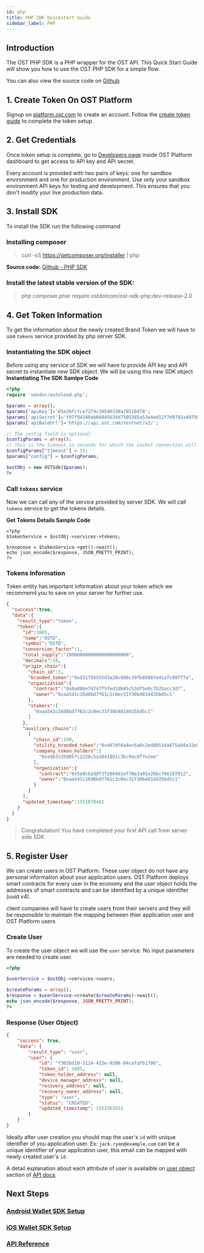 ```yaml
---
id: php
title: PHP SDK Quickstart Guide
sidebar_label: PHP
---
```



## Introduction
The OST PHP SDK is a PHP wrapper for the OST API. This Quick Start Guide will show you how to use the OST PHP SDK for a simple flow.

You can also view the source code on [Github](https://github.com/ostdotcom/ost-sdk-php/tree/release-2.0)

## 1. Create Token On OST Platform
Signup on [platform.ost.com](https://platform.ost.com) to create an account. Follow the [create token guide](/platform/docs/guides/create_token/) to complete the token setup.




## 2. Get Credentials
Once token setup is complete, go to [Developers page](https://patform.ost.com/testnet/developer) inside OST Platform dashboard to get access to API key and API secret.

Every account is provided with two pairs of keys: one for sandbox environment and one for production environment.
Use only your sandbox environment API keys for testing and development. This ensures that you don't modify your live production data.




## 3. Install SDK

To install the SDK run the following command <br>


### Installing composer
> curl -sS https://getcomposer.org/installer | php

**Source code:** [Github - PHP SDK](https://github.com/ostdotcom/ost-sdk-php/tree/release-2.0)

### Install the latest stable version of the SDK:
> php composer.phar require ostdotcom/ost-sdk-php:dev-release-2.0





## 4. Get Token Information
To get the information about the newly created Brand Token we will have to use `tokens` service provided by php server SDK.



### Instantiating the SDK object
Before using any service of SDK we will have to provide API key and API secret to instantiate new SDK object.
We will be using this new SDK object
**Instantiating The SDK Samlpe Code**

```php
<?php
require 'vendor/autoload.php';

$params = array();
$params['apiKey']='65e20fcfce72f4c34546338a70518478';
$params['apiSecret']='f07f94340ab66045634d7505385a53e4ed12f7d9792a40798f60fa9a95adb3e0';
$params['apiBaseUrl']='https://api.ost.com/testnet/v2/';

// The config field is optional
$configParams = array();
// This is the timeout in seconds for which the socket connection will remain open
$configParams["timeout"] = 15;
$params["config"] = $configParams;

$ostObj = new OSTSdk($params);
?>
```

### Call `tokens` service
Now we can call any of the service provided by server SDK. We will call `tokens` service to get the tokens details. 

**Get Tokens Details Sample Code**

```
<?php
$tokenService = $ostObj->services->tokens;

$response = $tokenService->get()->wait();
echo json_encode($response, JSON_PRETTY_PRINT);
?>
```

### Tokens Information 
Token entity has important information about your token which we recommend you to save on your server for further use. 

```json
{
  "success":true,
  "data":{
    "result_type":"token",
    "token":{
      "id":1085,
      "name":"OSTD",
      "symbol":"OSTD",
      "conversion_factor":1,
      "total_supply":"20000000000000000000000",
      "decimals":18,
      "origin_chain":{
        "chain_id":3,
        "branded_token":"0xd31756555d3a28c990c39fb85087e41afc09ff7a",
        "organization":{
          "contract":"0x0a886e74747f5fed2db45c53df5e0c7b2bacc3d7",
          "owner":"0xaa541c16d8bd7f61c2c0ec31f30b481d435bd5c1"
        },
        "stakers":[
          "0xaa541c16d8bd7f61c2c0ec31f30b481d435bd5c1"
        ]
      },
      "auxiliary_chains":[
        {
          "chain_id":199,
          "utility_branded_token":"0xdd7df6a4ec6a0c2edd051da875ab9a32e9567869",
          "company_token_holders":[
            "0xa9632350057c2226c5a10418b1c3bc9acdf7e2ee"
          ],
          "organization":{
            "contract":"0x5e0c62d0f3f286461ef70e1a01e26bc766107912",
            "owner":"0xaa541c16d8bd7f61c2c0ec31f30b481d435bd5c1"
          }
        }
      ],
      "updated_timestamp":1551870482
    }
  }
}
```

> Congratulation! You have completed your first API call from server side SDK.

## 5. Register User
We can create users in OST Platform. These user object do not have any personal information about your application users. OST Platform deploys smart contracts for every user in the economy and the user object holds the addresses of smart contracts and can be identified by a unique identifier (uuid v4). 

client companies will have to create users from their servers and they will be responsible to maintain the mapping between thier application user and OST Platform users.

### Create User
To create the user object we will use the `user` service. No input parameters are needed to create user.

```php
<?php

$userService = $ostObj->services->users;

$createParams = array();
$response = $userService->create($createParams)->wait();
echo json_encode($response, JSON_PRETTY_PRINT);
?>
```

### Response (User Object)
```json
{
    "success": true,
    "data": {
        "result_type": "user",
        "user": {
            "id": "7303bd10-5114-423e-9206-04cafafb1708",
            "token_id": 1085,
            "token_holder_address": null,
            "device_manager_address": null,
            "recovery_address": null,
            "recovery_owner_address": null,
            "type": "user",
            "status": "CREATED",
            "updated_timestamp": 1552365651
        }
    }
}
```
Ideally after user creation you should map the user's `id` with unique identifier of you application user. 
Ex: `jack.ryan@example.com` can be a unique identifier of your application user, this email can be mapped with newly created user's `id`.


A detail explanation about each attribute of user is availaible on [user object](/platform/docs/api/?php#user-object) section of [API docs](/platform/docs/api/?php#user-object).


## Next Steps

### [Android Wallet SDK Setup](/platform/docs/wallet_sdk_setup/android/)

### [iOS Wallet SDK Setup](/platform/docs/wallet_sdk_setup/iOS/)

### [API Reference](/platform/docs/api/)
